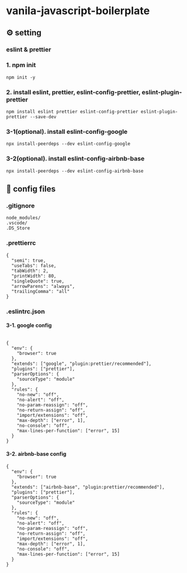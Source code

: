 # vanila-javascript-boilerplate


## ⚙️ setting

### eslint & prettier
### 1. npm init
```
npm init -y
```
### 2. install eslint, prettier, eslint-config-prettier, eslint-plugin-prettier
```
npm install eslint prettier eslint-config-prettier eslint-plugin-prettier --save-dev
```
### 3-1(optional). install eslint-config-google
```
npx install-peerdeps --dev eslint-config-google
```
### 3-2(optional). install eslint-config-airbnb-base
```
npx install-peerdeps --dev eslint-config-airbnb-base
```

## 📜 config files

### .gitignore
```
node_modules/
.vscode/
.DS_Store
```

### .prettierrc
```
{
  "semi": true,
  "useTabs": false,
  "tabWidth": 2,
  "printWidth": 80,
  "singleQuote": true,
  "arrowParens": "always",
  "trailingComma": "all"
}
```

### .eslintrc.json
#### 3-1. google config
```

{
  "env": {
    "browser": true
  },
  "extends": ["google", "plugin:prettier/recommended"],
  "plugins": ["prettier"],
  "parserOptions": {
    "sourceType": "module"
  },
  "rules": {
    "no-new": "off",
    "no-alert": "off",
    "no-param-reassign": "off",
    "no-return-assign": "off",
    "import/extensions": "off",
    "max-depth": ["error", 1],
    "no-console": "off",
    "max-lines-per-function": ["error", 15]
  }
}

```
#### 3-2. airbnb-base config
```
{
  "env": {
    "browser": true
  },
  "extends": ["airbnb-base", "plugin:prettier/recommended"],
  "plugins": ["prettier"],
  "parserOptions": {
    "sourceType": "module"
  },
  "rules": {
    "no-new": "off",
    "no-alert": "off",
    "no-param-reassign": "off",
    "no-return-assign": "off",
    "import/extensions": "off",
    "max-depth": ["error", 1],
    "no-console": "off",
    "max-lines-per-function": ["error", 15]
  }
}
```

